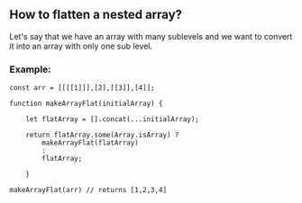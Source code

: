 ## How to flatten a nested array?

Let's say that we have an array with many sublevels and we want to convert it into an array with only one sub level.	

### Example:

	const arr = [[[[1]]],[2],[[3]],[4]];

	function makeArrayFlat(initialArray) {
	 
		let flatArray = [].concat(...initialArray);
	    
		return flatArray.some(Array.isArray) ?
		    makeArrayFlat(flatArray)
		    :
		    flatArray;
	    
	    }

	makeArrayFlat(arr) // returns [1,2,3,4]
